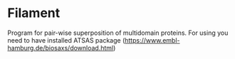 # Filament
Program for pair-wise superposition of multidomain proteins. For using you need to have installed ATSAS package (https://www.embl-hamburg.de/biosaxs/download.html)
